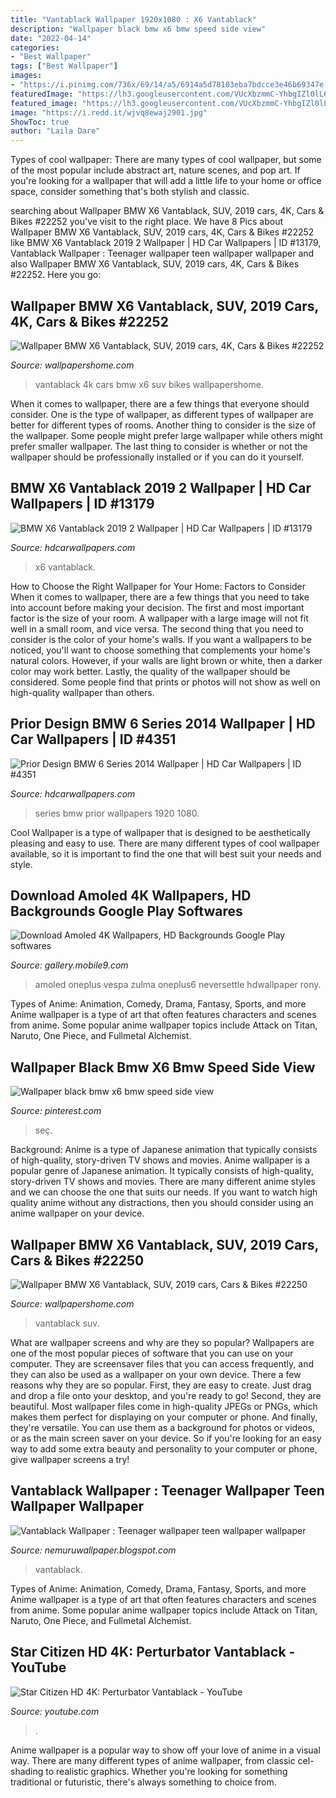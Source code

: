 ```yaml
---
title: "Vantablack Wallpaper 1920x1080 : X6 Vantablack"
description: "Wallpaper black bmw x6 bmw speed side view"
date: "2022-04-14"
categories:
- "Best Wallpaper"
tags: ["Best Wallpaper"]
images:
- "https://i.pinimg.com/736x/69/14/a5/6914a5d78103eba7bdcce3e46b69347e.jpg"
featuredImage: "https://lh3.googleusercontent.com/VUcXbzmmC-YhbgIZl0lL6u2Uu4kpV_oatAMhIXZ9nP0cwWujsOhFhjOtdttfMw7Wup8"
featured_image: "https://lh3.googleusercontent.com/VUcXbzmmC-YhbgIZl0lL6u2Uu4kpV_oatAMhIXZ9nP0cwWujsOhFhjOtdttfMw7Wup8"
image: "https://i.redd.it/wjvq8ewaj2901.jpg"
ShowToc: true
author: "Laila Dare"
---
```



Types of cool wallpaper:
There are many types of cool wallpaper, but some of the most popular include abstract art, nature scenes, and pop art. If you're looking for a wallpaper that will add a little life to your home or office space, consider something that's both stylish and classic.

	

		
searching about Wallpaper BMW X6 Vantablack, SUV, 2019 cars, 4K, Cars &amp; Bikes #22252 you've visit to the right place. We have 8 Pics about Wallpaper BMW X6 Vantablack, SUV, 2019 cars, 4K, Cars &amp; Bikes #22252 like BMW X6 Vantablack 2019 2 Wallpaper | HD Car Wallpapers | ID #13179, Vantablack Wallpaper : Teenager wallpaper teen wallpaper wallpaper and also Wallpaper BMW X6 Vantablack, SUV, 2019 cars, 4K, Cars &amp; Bikes #22252. Here you go:
		
    
## Wallpaper BMW X6 Vantablack, SUV, 2019 Cars, 4K, Cars &amp; Bikes #22252

<img loading=lazy src="https://wallpapershome.com/images/wallpapers/bmw-x6-vantablack-1440x2560-suv-2019-cars-4k-22252.jpeg" onerror="this.onerror=null;this.src='https://tse2.mm.bing.net/th?id=OIP.OxKjSBYYeZqJuVAaQdZTFQHaNK&amp;pid=15.1';" alt="Wallpaper BMW X6 Vantablack, SUV, 2019 cars, 4K, Cars &amp; Bikes #22252">

_Source: wallpapershome.com_

>vantablack 4k cars bmw x6 suv bikes wallpapershome. 

	

When it comes to wallpaper, there are a few things that everyone should consider. One is the type of wallpaper, as different types of wallpaper are better for different types of rooms. Another thing to consider is the size of the wallpaper. Some people might prefer large wallpaper while others might prefer smaller wallpaper. The last thing to consider is whether or not the wallpaper should be professionally installed or if you can do it yourself.

    
## BMW X6 Vantablack 2019 2 Wallpaper | HD Car Wallpapers | ID #13179

<img loading=lazy src="https://www.hdcarwallpapers.com/download/bmw_x6_vantablack_2019_2-1920x1080.jpg" onerror="this.onerror=null;this.src='https://tse4.mm.bing.net/th?id=OIP.zAuWRvYvv2oaARpHPvJD2wHaEK&amp;pid=15.1';" alt="BMW X6 Vantablack 2019 2 Wallpaper | HD Car Wallpapers | ID #13179">

_Source: hdcarwallpapers.com_

>x6 vantablack. 

	

How to Choose the Right Wallpaper for Your Home: Factors to Consider
When it comes to wallpaper, there are a few things that you need to take into account before making your decision. The first and most important factor is the size of your room. A wallpaper with a large image will not fit well in a small room, and vice versa. 
The second thing that you need to consider is the color of your home's walls. If you want a wallpapers to be noticed, you'll want to choose something that complements your home's natural colors. However, if your walls are light brown or white, then a darker color may work better. 
Lastly, the quality of the wallpaper should be considered. Some people find that prints or photos will not show as well on high-quality wallpaper than others.

    
## Prior Design BMW 6 Series 2014 Wallpaper | HD Car Wallpapers | ID #4351

<img loading=lazy src="https://www.hdcarwallpapers.com/download/prior_design_bmw_6_series_2014-1920x1080.jpg" onerror="this.onerror=null;this.src='https://tse1.mm.bing.net/th?id=OIP.qZRM76KP3llKyYfMfpy4vQHaEK&amp;pid=15.1';" alt="Prior Design BMW 6 Series 2014 Wallpaper | HD Car Wallpapers | ID #4351">

_Source: hdcarwallpapers.com_

>series bmw prior wallpapers 1920 1080. 

	

Cool Wallpaper is a type of wallpaper that is designed to be aesthetically pleasing and easy to use. There are many different types of cool wallpaper available, so it is important to find the one that will best suit your needs and style.

    
## Download Amoled 4K Wallpapers, HD Backgrounds Google Play Softwares

<img loading=lazy src="https://lh3.googleusercontent.com/VUcXbzmmC-YhbgIZl0lL6u2Uu4kpV_oatAMhIXZ9nP0cwWujsOhFhjOtdttfMw7Wup8" onerror="this.onerror=null;this.src='https://tse3.mm.bing.net/th?id=OIP.OaYDBbPrvakYKcedpCxBXQAAAA&amp;pid=15.1';" alt="Download Amoled 4K Wallpapers, HD Backgrounds Google Play softwares">

_Source: gallery.mobile9.com_

>amoled oneplus vespa zulma oneplus6 neversettle hdwallpaper rony. 

	

Types of Anime: Animation, Comedy, Drama, Fantasy, Sports, and more
Anime wallpaper is a type of art that often features characters and scenes from anime. Some popular anime wallpaper topics include Attack on Titan, Naruto, One Piece, and Fullmetal Alchemist.

    
## Wallpaper Black Bmw X6 Bmw Speed Side View

<img loading=lazy src="https://i.pinimg.com/736x/69/14/a5/6914a5d78103eba7bdcce3e46b69347e.jpg" onerror="this.onerror=null;this.src='https://tse1.mm.bing.net/th?id=OIP.3EPGIqr1uEq5SEnlK9t4AAHaL2&amp;pid=15.1';" alt="Wallpaper black bmw x6 bmw speed side view">

_Source: pinterest.com_

>seç. 

	

Background: Anime is a type of Japanese animation that typically consists of high-quality, story-driven TV shows and movies.
Anime wallpaper is a popular genre of Japanese animation. It typically consists of high-quality, story-driven TV shows and movies. There are many different anime styles and we can choose the one that suits our needs. If you want to watch high quality anime without any distractions, then you should consider using an anime wallpaper on your device.

    
## Wallpaper BMW X6 Vantablack, SUV, 2019 Cars, Cars &amp; Bikes #22250

<img loading=lazy src="https://wallpapershome.com/images/pages/pic_h/22250.jpeg" onerror="this.onerror=null;this.src='https://tse4.mm.bing.net/th?id=OIP.WaAH55YOQJ3Tq5z3SjbR6wHaEK&amp;pid=15.1';" alt="Wallpaper BMW X6 Vantablack, SUV, 2019 cars, Cars &amp; Bikes #22250">

_Source: wallpapershome.com_

>vantablack suv. 

	

What are wallpaper screens and why are they so popular?
Wallpapers are one of the most popular pieces of software that you can use on your computer. They are screensaver files that you can access frequently, and they can also be used as a wallpaper on your own device. There a few reasons why they are so popular. First, they are easy to create. Just drag and drop a file onto your desktop, and you're ready to go! Second, they are beautiful. Most wallpaper files come in high-quality JPEGs or PNGs, which makes them perfect for displaying on your computer or phone. And finally, they're versatile. You can use them as a background for photos or videos, or as the main screen saver on your device. So if you're looking for an easy way to add some extra beauty and personality to your computer or phone, give wallpaper screens a try!

    
## Vantablack Wallpaper : Teenager Wallpaper Teen Wallpaper Wallpaper

<img loading=lazy src="https://i.redd.it/wjvq8ewaj2901.jpg" onerror="this.onerror=null;this.src='https://tse2.mm.bing.net/th?id=OIP.JgKtszgsaEsiIJnclQUj6wHaEK&amp;pid=15.1';" alt="Vantablack Wallpaper : Teenager wallpaper teen wallpaper wallpaper">

_Source: nemuruwallpaper.blogspot.com_

>vantablack. 

	

Types of Anime: Animation, Comedy, Drama, Fantasy, Sports, and more
Anime wallpaper is a type of art that often features characters and scenes from anime. Some popular anime wallpaper topics include Attack on Titan, Naruto, One Piece, and Fullmetal Alchemist.

    
## Star Citizen HD 4K: Perturbator Vantablack - YouTube

<img loading=lazy src="https://i.ytimg.com/vi/a5Lm_4Uq2mk/maxresdefault.jpg" onerror="this.onerror=null;this.src='https://tse3.mm.bing.net/th?id=OIP.44UhBoYcDO6ovrgoVRV_EQHaEK&amp;pid=15.1';" alt="Star Citizen HD 4K: Perturbator Vantablack - YouTube">

_Source: youtube.com_

>. 

	

Anime wallpaper is a popular way to show off your love of anime in a visual way. There are many different types of anime wallpaper, from classic cel-shading to realistic graphics. Whether you're looking for something traditional or futuristic, there's always something to choice from.


